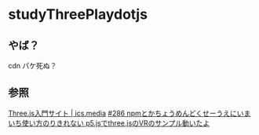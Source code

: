 # studyThreePlaydotjs


## やば？

cdn パケ死ぬ？

## 参照

[Three.js入門サイト | ics.media](https://ics.media/tutorial-three/)
[#286 npmとかちょうめんどくせーうえにいまいち使い方のりきれない p5.jsでthree.jsのVRのサンプル動いたよ](https://note.com/rodz/n/nc049c2c57149)